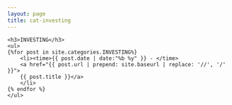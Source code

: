 ```yaml
---
layout: page
title: cat-investing
---
```


<section>

    <h3>INVESTING</h3>
	<ul>
    {%for post in site.categories.INVESTING%}
		<li><time>{{ post.date | date:"%b %y" }} - </time>
		<a href="{{ post.url | prepend: site.baseurl | replace: '//', '/' }}">
        {{ post.title }}</a>
		</li>
    {% endfor %}
    </ul>

</section>